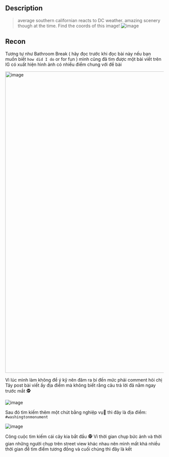 ## Description

> average southern californian reacts to DC weather. amazing scenery though at the time.
> Find the coords of this image!
![image](https://github.com/NguyenCongHaiNam/Write-Up-AmasteursCTF2024/assets/116544941/d96f25b0-295e-4e83-9724-13b86595e705)

## Recon

Tương tự như Bathroom Break ( hãy đọc trước khi đọc bài này nếu bạn muốn biết `how did I do` or for fun ) mình cũng đã tìm được một bài viết trên IG có xuất hiện hình ảnh có nhiều điểm chung với đề bài

<img width="959" alt="image" src="https://github.com/NguyenCongHaiNam/Write-Up-AmasteursCTF2024/assets/116544941/bbf02c1d-cec5-4a6a-b7b4-a74019b2b644">

Vì lúc mình làm không để ý kỹ nên đâm ra bí đến mức phải comment hỏi chị Tây post bài viết ấy địa điểm mà không biết rằng câu trả lời đã nằm ngay trước mắt 🕵️

![image](https://github.com/NguyenCongHaiNam/Write-Up-AmasteursCTF2024/assets/116544941/d8947939-dd5a-4059-8b04-997840d3c272)

Sau đó tìm kiếm thêm một chút bằng nghiệp vụ🤭 thì đây là địa điểm: `#washingtonmonument`

![image](https://github.com/NguyenCongHaiNam/Write-Up-AmasteursCTF2024/assets/116544941/b3b68e70-9550-4a34-8cb3-c34be7e753a1)

Công cuộc tìm kiếm cái cây kia bắt đầu 🕵️ Vì thời gian chụp bức ảnh và thời gian những người chụp trên street view khác nhau nên mình mất khá nhiều thời gian để tìm điểm tương đồng và cuối chúng thì đây là kết


